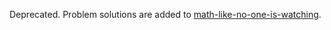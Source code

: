 Deprecated. Problem solutions are added to [math-like-no-one-is-watching](https://github.com/cunger/math-like-no-one-is-watching/tree/master/project-euler).

